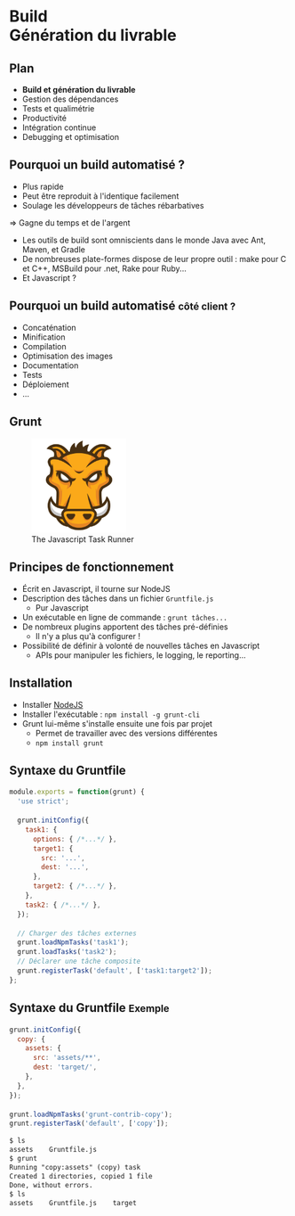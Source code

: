 # Build</br>Génération du livrable

<!-- .slide: data-background="/assets/zenika/images/title-background.png" -->



## Plan

- **Build et génération du livrable**
- Gestion des dépendances
- Tests et qualimétrie
- Productivité
- Intégration continue
- Debugging et optimisation



## Pourquoi un build automatisé ?

- Plus rapide
- Peut être reproduit à l'identique facilement
- Soulage les développeurs de tâches rébarbatives

&#8658; <!-- fat right arrow --> Gagne du temps et de l'argent

- Les outils de build sont omniscients dans le monde Java avec Ant, Maven, et
Gradle
- De nombreuses plate-formes dispose de leur propre outil : make pour C et C++,
MSBuild pour .net, Rake pour Ruby...
- Et Javascript ?



## Pourquoi un build automatisé <small>côté client ?</small>

- Concaténation
- Minification
- Compilation
- Optimisation des images
- Documentation
- Tests
- Déploiement
- ...



## Grunt

<figure>
    <img src="assets/images/grunt-logo.png" alt="Grunt logo"  width="40%"/>
    <figcaption>The Javascript Task Runner</figcaption>
</figure>



## Principes de fonctionnement

- Écrit en Javascript, il tourne sur NodeJS
- Description des tâches dans un fichier `Gruntfile.js`
    - Pur Javascript
- Un exécutable en ligne de commande : `grunt tâches...`
- De nombreux plugins apportent des tâches pré-définies
    - Il n'y a plus qu'à configurer !
- Possibilité de définir à volonté de nouvelles tâches en Javascript
    - APIs pour manipuler les fichiers, le logging, le reporting...



## Installation

- Installer [NodeJS](nodejs.org)
- Installer l'exécutable : `npm install -g grunt-cli`
- Grunt lui-même s'installe ensuite une fois par projet
    - Permet de travailler avec des versions différentes
    - `npm install grunt`



## Syntaxe du Gruntfile

<!-- Obligé d'indenter avec 2 espaces sinon retour à la ligne au niveau de
'options'. Je n'ai pas trouvé pourquoi. -->

```javascript
module.exports = function(grunt) {
  'use strict';

  grunt.initConfig({
    task1: {
      options: { /*...*/ },
      target1: {
        src: '...',
        dest: '...',
      },
      target2: { /*...*/ },
    },
    task2: { /*...*/ },
  });
  
  // Charger des tâches externes
  grunt.loadNpmTasks('task1');
  grunt.loadTasks('task2');
  // Déclarer une tâche composite
  grunt.registerTask('default', ['task1:target2']);
};
```



## Syntaxe du Gruntfile <small>Exemple</small>

```javascript
grunt.initConfig({
  copy: {
    assets: {
      src: 'assets/**',
      dest: 'target/',
    },
  },
});
  
grunt.loadNpmTasks('grunt-contrib-copy');
grunt.registerTask('default', ['copy']);
```

```dos
$ ls
assets    Gruntfile.js
$ grunt
Running "copy:assets" (copy) task
Created 1 directories, copied 1 file
Done, without errors.
$ ls
assets    Gruntfile.js    target
```



<!-- .slide: data-background="/assets/zenika/images/questions.png" -->
<!-- .slide: data-background-size="30%" -->